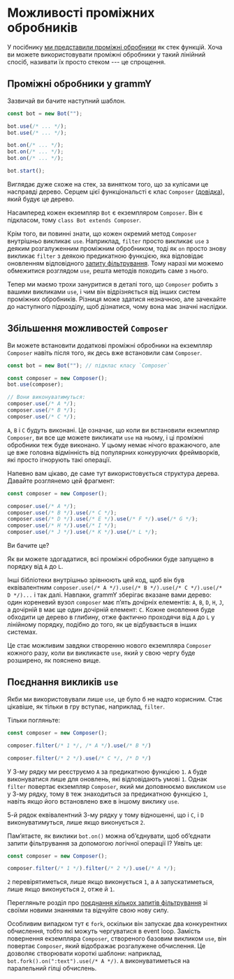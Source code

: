# Можливості проміжних обробників

У посібнику [ми представили проміжні обробники](../guide/middleware) як стек функцій.
Хоча ви можете використовувати проміжні обробники у такий лінійний спосіб, називати їх просто стеком --- це спрощення.

## Проміжні обробники у grammY

Зазвичай ви бачите наступний шаблон.

```ts
const bot = new Bot("");

bot.use(/* ... */);
bot.use(/* ... */);

bot.on(/* ... */);
bot.on(/* ... */);
bot.on(/* ... */);

bot.start();
```

Виглядає дуже схоже на стек, за винятком того, що за кулісами це насправді дерево.
Серцем цієї функціональсті є клас `Composer` ([довідка](/ref/core/Composer)), який будує це дерево.

Насамперед кожен екземпляр `Bot` є екземпляром `Composer`.
Він є підкласом, тому `class Bot extends Composer`.

Крім того, ви повинні знати, що кожен окремий метод `Composer` внутрішньо викликає `use`.
Наприклад, `filter` просто викликає `use` з деяким розгалуженним проміжним обробником, тоді як `on` просто знову викликає `filter` з деякою предикатною функцією, яка відповідає оновленням відповідного [запиту фільтрування](../guide/filter-queries).
Тому наразі ми можемо обмежитися розглядом `use`, решта методів походить саме з нього.

Тепер ми маємо трохи зануритися в деталі того, що `Composer` робить з вашими викликами `use`, і чим він відрізняється від інших систем проміжних обробників.
Різниця може здатися незначною, але зачекайте до наступного підрозділу, щоб дізнатися, чому вона має значні наслідки.

## Збільшення можливостей `Composer`

Ви можете встановити додаткові проміжні обробники на екземпляр `Composer` навіть після того, як десь вже встановили сам `Composer`.

```ts
const bot = new Bot(""); // підклас класу `Composer`

const composer = new Composer();
bot.use(composer);

// Вони виконуватимуться:
composer.use(/* A */);
composer.use(/* B */);
composer.use(/* C */);
```

`A`, `B` і `C` будуть виконані.
Це означає, що коли ви встановили екземпляр `Composer`, ви все ще можете викликати `use` на ньому, і ці проміжні обробники теж буде виконано.
У цьому немає нічого вражаючого, але це вже головна відмінність від популярних конкуруючих фреймворків, які просто ігнорують такі операції.

Напевно вам цікаво, де саме тут використовується структура дерева.
Давайте розглянемо цей фрагмент:

```ts
const composer = new Composer();

composer.use(/* A */);
composer.use(/* B */).use(/* C */);
composer.use(/* D */).use(/* E */).use(/* F */).use(/* G */);
composer.use(/* H */).use(/* I */);
composer.use(/* J */).use(/* K */).use(/* L */);
```

Ви бачите це?

Як ви можете здогадатися, всі проміжні обробники буде запущено в порядку від `A` до `L`.

Інші бібліотеки внутрішньо зрівнюють цей код, щоб він був еквівалентним `composer.use(/* A */).use(/* B */).use(/* C */).use(/* D */)...` і так далі.
Навпаки, grammY зберігає вказане вами дерево: один кореневий вузол `composer` має пʼять дочірніх елементів: `A`, `B`, `D`, `H`, `J`, а дочірній `B` має ще один дочірній елемент: `C`.
Кожне оновлення буде обходити це дерево в глибину, отже фактично проходячи від `A` до `L` у лінійному порядку, подібно до того, як це відбувається в інших системах.

Це стає можливим завдяки створенню нового екземпляра `Composer` кожного разу, коли ви викликаєте `use`, який у свою чергу буде розширено, як пояснено вище.

## Поєднання викликів `use`

Якби ми використовували лише `use`, це було б не надто корисним.
Стає цікавіше, як тільки в гру вступає, наприклад, `filter`.

Тільки погляньте:

```ts
const composer = new Composer();

composer.filter(/* 1 */, /* A */).use(/* B */)

composer.filter(/* 2 */).use(/* C */, /* D */)
```

У 3-му рядку ми реєструємо `A` за предикатною функцією `1`.
`A` буде виконуватися лише для оновлень, які відповідають умові `1`.
Однак `filter` повертає екземпляр `Composer`, який ми доповнюємо викликом `use` у 3-му рядку, тому `B` теж знаходиться за предикатною функцією `1`, навіть якщо його встановлено вже в іншому виклику `use`.

5-й рядок еквівалентний 3-му рядку у тому відношенні, що і `C`, і `D` виконуватимуться, лише якщо виконується `2`.

Памʼятаєте, як виклики `bot.on()` можна обʼєднувати, щоб обʼєднати запити фільтрування за допомогою логічної операції І?
Уявіть це:

```ts
const composer = new Composer();

composer.filter(/* 1 */).filter(/* 2 */).use(/* A */);
```

`2` перевірятиметься, лише якщо виконується `1`, а `A` запускатиметься, лише якщо виконується `2`, отже й `1`.

Перегляньте розділ про [поєднання кількох запитів фільтрування](../guide/filter-queries#поєднання-кількох-запитів) зі своїми новими знаннями та відчуйте свою нову силу.

Особливим випадком тут є `fork`, оскільки він запускає два конкурентних обчислення, тобто які можуть чергуватися в event loop.
Замість повернення екземпляра `Composer`, створеного базовим викликом `use`, він повертає `Composer`, який відображає розгалужене обчислення.
Це дозволяє створювати короткі шаблони: наприклад, `bot.fork().on(":text").use(/* A */)`.
`A` виконуватиметься на паралельний гілці обчислень.
